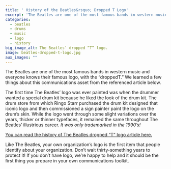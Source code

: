 ```yaml
---
title: ' History of the Beatles&rsquo; Dropped T Logo'
excerpt: 'The Beatles are one of the most famous bands in western music and everyone knows their famous logo, with the &ldquo;droppedT.&rdquo; We learned a few things about this communications asset from the referenced article below.'
categories:
  - beatles
  - drums
  - music
  - logo
  - history
big_image_alt: The Beatles’ dropped “T” logo.
image: beatles-dropped-t-logo.jpg
aux_images: ""
---
```

The Beatles are one of the most famous bands in western music and everyone knows their famous logo, with the &ldquo;droppedT.&rdquo; We learned a few things about this communications asset from the referenced article below.

The first time The Beatles&rsquo; logo was ever painted was when the drummer wanted a special drum kit because he liked the look of the drum kit. The drum store from which Ringo Starr purchased the drum kit designed that iconic logo and then commissioned a sign painter paint the logo on the drum&rsquo;s skin. While the logo went through some slight variations over the years, thicker or thinner typefaces, it remained the same throughout The Beatles&rsquo; illustrious career. <em>It was only trademarked in the 1990&rsquo;s!</em>

<a href="http://www.beatlesbible.com/features/drop-t-logo/" title="The History of The Beatles Dropped T Logo" target="_blank" class=""><i class="icon-external-link"></i> You can read the history of The Beatles dropped &ldquo;T&rdquo; logo article here.</a>

Like The Beatles, your own organization&rsquo;s logo is the first item that people identify about your organization. Don&rsquo;t wait thirty-something years to protect it! If you don&rsquo;t have logo, we&rsquo;re happy to help and it should be the first thing you prepare in your own communications toolkit.